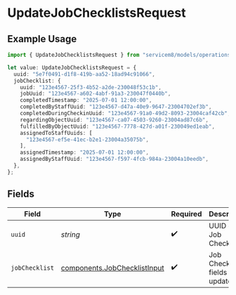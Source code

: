 # UpdateJobChecklistsRequest

## Example Usage

```typescript
import { UpdateJobChecklistsRequest } from "servicem8/models/operations";

let value: UpdateJobChecklistsRequest = {
  uuid: "5e7f0491-d1f8-419b-aa52-18ad94c91066",
  jobChecklist: {
    uuid: "123e4567-25f3-4b52-a2de-230048f53c1b",
    jobUuid: "123e4567-a602-4abf-91a3-230047f0440b",
    completedTimestamp: "2025-07-01 12:00:00",
    completedByStaffUuid: "123e4567-d47a-40e9-9647-23004702ef3b",
    completedDuringCheckinUuid: "123e4567-91a0-49d2-8093-23004caf42cb",
    regardingObjectUuid: "123e4567-ca07-4503-9260-23004ad87c6b",
    fulfilledByObjectUuid: "123e4567-7778-427d-a01f-230049ed1eab",
    assignedToStaffUuids: [
      "123e4567-ef5e-41ec-b2e1-23004a35075b",
    ],
    assignedTimestamp: "2025-07-01 12:00:00",
    assignedByStaffUuid: "123e4567-f597-4fcb-984a-23004a10eedb",
  },
};
```

## Fields

| Field                                                                        | Type                                                                         | Required                                                                     | Description                                                                  |
| ---------------------------------------------------------------------------- | ---------------------------------------------------------------------------- | ---------------------------------------------------------------------------- | ---------------------------------------------------------------------------- |
| `uuid`                                                                       | *string*                                                                     | :heavy_check_mark:                                                           | UUID of the Job Checklist                                                    |
| `jobChecklist`                                                               | [components.JobChecklistInput](../../models/components/jobchecklistinput.md) | :heavy_check_mark:                                                           | Job Checklist fields to update                                               |